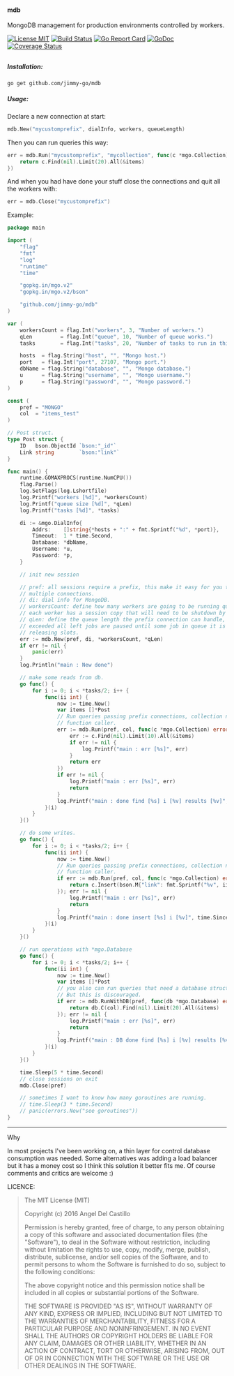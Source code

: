 #### mdb

MongoDB management for production environments controlled by workers.

[![License MIT](https://img.shields.io/npm/l/express.svg)](http://opensource.org/licenses/MIT)
[![Build Status](https://travis-ci.org/jimmy-go/mdb.svg?branch=master)](https://travis-ci.org/jimmy-go/mdb)
[![Go Report Card](https://goreportcard.com/badge/github.com/jimmy-go/mdb)](https://goreportcard.com/report/github.com/jimmy-go/mdb)
[![GoDoc](http://godoc.org/github.com/jimmy-go/mdb?status.png)](http://godoc.org/github.com/jimmy-go/mdb)
[![Coverage Status](https://coveralls.io/repos/github/jimmy-go/mdb/badge.svg?branch=master)](https://coveralls.io/github/jimmy-go/mdb?branch=master)


##

##### Installation:

```
go get github.com/jimmy-go/mdb
```

##### Usage:

Declare a new connection at start:
```go
mdb.New("mycustomprefix", dialInfo, workers, queueLength)
```

Then you can run queries this way:
```go
err = mdb.Run("mycustomprefix", "mycollection", func(c *mgo.Collection) error {
    return c.Find(nil).Limit(20).All(&items)
})
```

And when you had have done your stuff close the connections and quit all the workers with:
```go
err = mdb.Close("mycustomprefix")
```

Example:

```go
package main

import (
	"flag"
	"fmt"
	"log"
	"runtime"
	"time"

	"gopkg.in/mgo.v2"
	"gopkg.in/mgo.v2/bson"

	"github.com/jimmy-go/mdb"
)

var (
	workersCount = flag.Int("workers", 3, "Number of workers.")
	qLen         = flag.Int("queue", 10, "Number of queue works.")
	tasks        = flag.Int("tasks", 20, "Number of tasks to run in this example.")

	hosts  = flag.String("host", "", "Mongo host.")
	port   = flag.Int("port", 27107, "Mongo port.")
	dbName = flag.String("database", "", "Mongo database.")
	u      = flag.String("username", "", "Mongo username.")
	p      = flag.String("password", "", "Mongo password.")
)

const (
	pref = "MONGO"
	col  = "items_test"
)

// Post struct.
type Post struct {
	ID   bson.ObjectId `bson:"_id"`
	Link string        `bson:"link"`
}

func main() {
	runtime.GOMAXPROCS(runtime.NumCPU())
	flag.Parse()
	log.SetFlags(log.Lshortfile)
	log.Printf("workers [%d]", *workersCount)
	log.Printf("queue size [%d]", *qLen)
	log.Printf("tasks [%d]", *tasks)

	di := &mgo.DialInfo{
		Addrs:    []string{*hosts + ":" + fmt.Sprintf("%d", *port)},
		Timeout:  1 * time.Second,
		Database: *dbName,
		Username: *u,
		Password: *p,
	}

	// init new session

	// pref: all sessions require a prefix, this make it easy for you to handle
	// multiple connections.
	// di: dial info for MongoDB.
	// workersCount: define how many workers are going to be running queries,
	// each worker has a session copy that will need to be shutdown by calling mdb.Close(prefix)
	// qLen: define the queue length the prefix connection can handle, when is
	// exceeded all left jobs are paused until some job in queue it is dispatched
	// releasing slots.
	err := mdb.New(pref, di, *workersCount, *qLen)
	if err != nil {
		panic(err)
	}
	log.Println("main : New done")

	// make some reads from db.
	go func() {
		for i := 0; i < *tasks/2; i++ {
			func(ii int) {
				now := time.Now()
				var items []*Post
				// Run queries passing prefix connections, collection name and
				// function caller.
				err := mdb.Run(pref, col, func(c *mgo.Collection) error {
					err := c.Find(nil).Limit(10).All(&items)
					if err != nil {
						log.Printf("main : err [%s]", err)
					}
					return err
				})
				if err != nil {
					log.Printf("main : err [%s]", err)
					return
				}
				log.Printf("main : done find [%s] i [%v] results [%v]", time.Since(now), ii, len(items))
			}(i)
		}
	}()

	// do some writes.
	go func() {
		for i := 0; i < *tasks/2; i++ {
			func(ii int) {
				now := time.Now()
				// Run queries passing prefix connections, collection name and
				// function caller.
				if err := mdb.Run(pref, col, func(c *mgo.Collection) error {
					return c.Insert(bson.M{"link": fmt.Sprintf("%v", ii)})
				}); err != nil {
					log.Printf("main : err [%s]", err)
					return
				}
				log.Printf("main : done insert [%s] i [%v]", time.Since(now), ii)
			}(i)
		}
	}()

	// run operations with *mgo.Database
	go func() {
		for i := 0; i < *tasks/2; i++ {
			func(ii int) {
				now := time.Now()
				var items []*Post
				// you also can run queries that need a database struct.
				// But this is discouraged.
				if err := mdb.RunWithDB(pref, func(db *mgo.Database) error {
					return db.C(col).Find(nil).Limit(20).All(&items)
				}); err != nil {
					log.Printf("main : err [%s]", err)
					return
				}
				log.Printf("main : DB done find [%s] i [%v] results [%v]", time.Since(now), ii, len(items))
			}(i)
		}
	}()

	time.Sleep(5 * time.Second)
	// close sessions on exit
	mdb.Close(pref)

	// sometimes I want to know how many goroutines are running.
	// time.Sleep(3 * time.Second)
	// panic(errors.New("see goroutines"))
}
```

---

Why

In most projects I've been working on, a thin layer for control database consumption was needed.
Some alternatives was adding a load balancer but it has a money cost so I think this solution it better fits me.
Of course comments and critics are welcome :)

LICENCE:

>The MIT License (MIT)
>
>Copyright (c) 2016 Angel Del Castillo
>
>Permission is hereby granted, free of charge, to any person obtaining a copy
>of this software and associated documentation files (the "Software"), to deal
>in the Software without restriction, including without limitation the rights
>to use, copy, modify, merge, publish, distribute, sublicense, and/or sell
>copies of the Software, and to permit persons to whom the Software is
>furnished to do so, subject to the following conditions:
>
>The above copyright notice and this permission notice shall be included in all
>copies or substantial portions of the Software.
>
>THE SOFTWARE IS PROVIDED "AS IS", WITHOUT WARRANTY OF ANY KIND, EXPRESS OR
>IMPLIED, INCLUDING BUT NOT LIMITED TO THE WARRANTIES OF MERCHANTABILITY,
>FITNESS FOR A PARTICULAR PURPOSE AND NONINFRINGEMENT. IN NO EVENT SHALL THE
>AUTHORS OR COPYRIGHT HOLDERS BE LIABLE FOR ANY CLAIM, DAMAGES OR OTHER
>LIABILITY, WHETHER IN AN ACTION OF CONTRACT, TORT OR OTHERWISE, ARISING FROM,
>OUT OF OR IN CONNECTION WITH THE SOFTWARE OR THE USE OR OTHER DEALINGS IN THE
>SOFTWARE.
